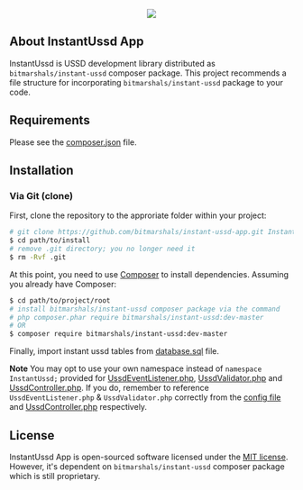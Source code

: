 <p align="center"><img src="https://avatars1.githubusercontent.com/u/30041331?v=4&s=80"></p>

## About InstantUssd App

InstantUssd is USSD development library distributed as <code>bitmarshals/instant-ussd</code> composer package. This project recommends a file structure for incorporating <code>bitmarshals/instant-ussd</code> package to your code.

Requirements
------------

Please see the [composer.json](composer.json) file.

Installation
------------

### Via Git (clone)

First, clone the repository to the approriate folder within your project:

```bash
# git clone https://github.com/bitmarshals/instant-ussd-app.git InstantUssd
$ cd path/to/install
# remove .git directory; you no longer need it
$ rm -Rvf .git
```

At this point, you need to use [Composer](https://getcomposer.org/) to install
dependencies. Assuming you already have Composer:

```bash
$ cd path/to/project/root
# install bitmarshals/instant-ussd composer package via the command
# php composer.phar require bitmarshals/instant-ussd:dev-master
# OR
$ composer require bitmarshals/instant-ussd:dev-master
```

Finally, import instant ussd tables from [database.sql](config/database.sql) file.

<b>Note</b> You may opt to use your own namespace instead of <code>namespace InstantUssd;</code> provided for [UssdEventListener.php](UssdEventListener.php), [UssdValidator.php](UssdValidator.php) and [UssdController.php](UssdController.php). If you do, remember to reference <code>UssdEventListener.php</code> & <code>UssdValidator.php</code> correctly from the [config file](config/iussd.config.php#L5) and [UssdController.php](UssdController.php#L9) respectively.

## License

InstantUssd App is open-sourced software licensed under the [MIT license](http://opensource.org/licenses/MIT). However, it's dependent on <code>bitmarshals/instant-ussd</code> composer package which is still proprietary.
